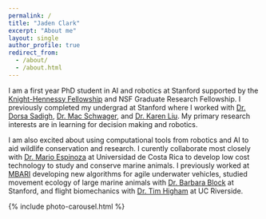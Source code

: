 ```yaml
---
permalink: /
title: "Jaden Clark"
excerpt: "About me"
layout: single
author_profile: true
redirect_from: 
  - /about/
  - /about.html
---
```


I am a first year PhD student in AI and robotics at Stanford supported by the [Knight-Hennessy Fellowship](https://knight-hennessy.stanford.edu/) and NSF Graduate Research Fellowship. I previously completed my undergrad at Stanford where I worked with [Dr. Dorsa Sadigh](https://dorsa.fyi/), [Dr. Mac Schwager](https://web.stanford.edu/~schwager/), and [Dr. Karen Liu](https://engineering.stanford.edu/people/karen-liu). My primary research interests are in learning for decision making and robotics.

I am also excited about using computational tools from robotics and AI to aid wildlife conservation and research. I curently collaborate most closely with [Dr. Mario Espinoza](https://www.researchgate.net/profile/Mario-Espinoza-3) at Universidad de Costa Rica to develop low cost technology to study and conserve marine animals. I previously worked at [MBARI](https://www.mbari.org/) developing new algorithms for agile underwater vehicles, studied movement ecology of large marine animals with [Dr. Barbara Block](https://www.stanfordblocklab.org/) at Stanford, and flight biomechanics with [Dr. Tim Higham](https://biomechanics.ucr.edu/) at UC Riverside.

{% include photo-carousel.html %}
